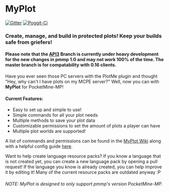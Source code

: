 # MyPlot
[![Gitter](https://badges.gitter.im/jasonwynn10/MyPlot.svg)](https://gitter.im/jasonwynn10/MyPlot?utm_source=badge&utm_medium=badge&utm_campaign=pr-badge)
[![Poggit-Ci](https://poggit.pmmp.io/ci.shield/jasonwynn10/MyPlot/MyPlot)](https://poggit.pmmp.io/ci/jasonwynn10/MyPlot/MyPlot)
### **Create, manage, and build in protected plots! Keep your builds safe from griefers!**

#### Please note that the [API3](https://github.com/jasonwynn10/MyPlot/tree/API3) Branch is currently under heavy development for the new changes in pmmp 1.0 and may not work 100% of the time. The master branch is for compatability with 0.16 clients.

Have you ever seen those PC servers with the PlotMe plugin and thought "Hey, why can't I have plots on my MCPE server?" Well, now you can with **MyPlot** for PocketMine-MP! 
#### Current Features:
 - Easy to set up and simple to use!
 - Simple commands for all your plot needs
 - Multiple methods to save your plot data
 - Customizable permissions to set the amount of plots a player can have
 - Multiple plot worlds are supported!

A list of commands and permissions can be found in the [MyPlot Wiki](http://jasonwynn10.github.io/MyPlot/cmdsandperms) along with a helpful config guide [here](http://jasonwynn10.github.io/MyPlot/configurations).

Want to help create language resource packs? If you know a language that is not created yet, you can create a new language pack by opening a pull request! If the language you know is already created, you can help improve it by editing it! Many of the current resource packs are outdated anyway :P

###### *NOTE:* MyPlot is designed to only support pmmp's version PocketMine-MP.